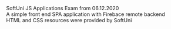 SoftUni JS Applications Exam from 06.12.2020  
A simple front end SPA application with Firebace remote backend   
HTML and CSS resources were provided by SoftUni  
